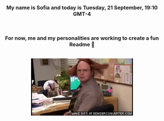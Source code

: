 


<div align="center">
<h3 >My name is Sofia and today is Tuesday, 21 September, 19:10 GMT-4</h3><br>
<h3 >For now, me and my personalities are working to create a fun Readme 👋
</h3><br>
<img src='img/dwight.gif' alt='working...'/>
</div>
